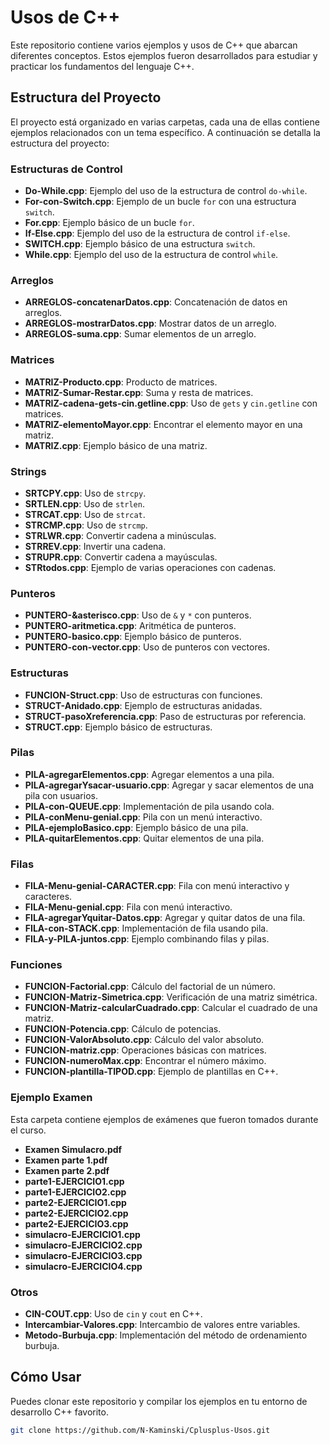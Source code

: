 # Usos de C++

Este repositorio contiene varios ejemplos y usos de C++ que abarcan diferentes conceptos. Estos ejemplos fueron desarrollados para estudiar y practicar los fundamentos del lenguaje C++.

## Estructura del Proyecto

El proyecto está organizado en varias carpetas, cada una de ellas contiene ejemplos relacionados con un tema específico. A continuación se detalla la estructura del proyecto:

### Estructuras de Control

- **Do-While.cpp**: Ejemplo del uso de la estructura de control `do-while`.
- **For-con-Switch.cpp**: Ejemplo de un bucle `for` con una estructura `switch`.
- **For.cpp**: Ejemplo básico de un bucle `for`.
- **If-Else.cpp**: Ejemplo del uso de la estructura de control `if-else`.
- **SWITCH.cpp**: Ejemplo básico de una estructura `switch`.
- **While.cpp**: Ejemplo del uso de la estructura de control `while`.

### Arreglos

- **ARREGLOS-concatenarDatos.cpp**: Concatenación de datos en arreglos.
- **ARREGLOS-mostrarDatos.cpp**: Mostrar datos de un arreglo.
- **ARREGLOS-suma.cpp**: Sumar elementos de un arreglo.

### Matrices

- **MATRIZ-Producto.cpp**: Producto de matrices.
- **MATRIZ-Sumar-Restar.cpp**: Suma y resta de matrices.
- **MATRIZ-cadena-gets-cin.getline.cpp**: Uso de `gets` y `cin.getline` con matrices.
- **MATRIZ-elementoMayor.cpp**: Encontrar el elemento mayor en una matriz.
- **MATRIZ.cpp**: Ejemplo básico de una matriz.

### Strings

- **SRTCPY.cpp**: Uso de `strcpy`.
- **SRTLEN.cpp**: Uso de `strlen`.
- **STRCAT.cpp**: Uso de `strcat`.
- **STRCMP.cpp**: Uso de `strcmp`.
- **STRLWR.cpp**: Convertir cadena a minúsculas.
- **STRREV.cpp**: Invertir una cadena.
- **STRUPR.cpp**: Convertir cadena a mayúsculas.
- **STRtodos.cpp**: Ejemplo de varias operaciones con cadenas.

### Punteros

- **PUNTERO-&asterisco.cpp**: Uso de `&` y `*` con punteros.
- **PUNTERO-aritmetica.cpp**: Aritmética de punteros.
- **PUNTERO-basico.cpp**: Ejemplo básico de punteros.
- **PUNTERO-con-vector.cpp**: Uso de punteros con vectores.

### Estructuras

- **FUNCION-Struct.cpp**: Uso de estructuras con funciones.
- **STRUCT-Anidado.cpp**: Ejemplo de estructuras anidadas.
- **STRUCT-pasoXreferencia.cpp**: Paso de estructuras por referencia.
- **STRUCT.cpp**: Ejemplo básico de estructuras.

### Pilas

- **PILA-agregarElementos.cpp**: Agregar elementos a una pila.
- **PILA-agregarYsacar-usuario.cpp**: Agregar y sacar elementos de una pila con usuarios.
- **PILA-con-QUEUE.cpp**: Implementación de pila usando cola.
- **PILA-conMenu-genial.cpp**: Pila con un menú interactivo.
- **PILA-ejemploBasico.cpp**: Ejemplo básico de una pila.
- **PILA-quitarElementos.cpp**: Quitar elementos de una pila.

### Filas

- **FILA-Menu-genial-CARACTER.cpp**: Fila con menú interactivo y caracteres.
- **FILA-Menu-genial.cpp**: Fila con menú interactivo.
- **FILA-agregarYquitar-Datos.cpp**: Agregar y quitar datos de una fila.
- **FILA-con-STACK.cpp**: Implementación de fila usando pila.
- **FILA-y-PILA-juntos.cpp**: Ejemplo combinando filas y pilas.

### Funciones

- **FUNCION-Factorial.cpp**: Cálculo del factorial de un número.
- **FUNCION-Matriz-Simetrica.cpp**: Verificación de una matriz simétrica.
- **FUNCION-Matriz-calcularCuadrado.cpp**: Calcular el cuadrado de una matriz.
- **FUNCION-Potencia.cpp**: Cálculo de potencias.
- **FUNCION-ValorAbsoluto.cpp**: Cálculo del valor absoluto.
- **FUNCION-matriz.cpp**: Operaciones básicas con matrices.
- **FUNCION-numeroMax.cpp**: Encontrar el número máximo.
- **FUNCION-plantilla-TIPOD.cpp**: Ejemplo de plantillas en C++.

### Ejemplo Examen

Esta carpeta contiene ejemplos de exámenes que fueron tomados durante el curso.

- **Examen Simulacro.pdf**
- **Examen parte 1.pdf**
- **Examen parte 2.pdf**
- **parte1-EJERCICIO1.cpp**
- **parte1-EJERCICIO2.cpp**
- **parte2-EJERCICIO1.cpp**
- **parte2-EJERCICIO2.cpp**
- **parte2-EJERCICIO3.cpp**
- **simulacro-EJERCICIO1.cpp**
- **simulacro-EJERCICIO2.cpp**
- **simulacro-EJERCICIO3.cpp**
- **simulacro-EJERCICIO4.cpp**

### Otros

- **CIN-COUT.cpp**: Uso de `cin` y `cout` en C++.
- **Intercambiar-Valores.cpp**: Intercambio de valores entre variables.
- **Metodo-Burbuja.cpp**: Implementación del método de ordenamiento burbuja.

## Cómo Usar

Puedes clonar este repositorio y compilar los ejemplos en tu entorno de desarrollo C++ favorito.

```bash
git clone https://github.com/N-Kaminski/Cplusplus-Usos.git
